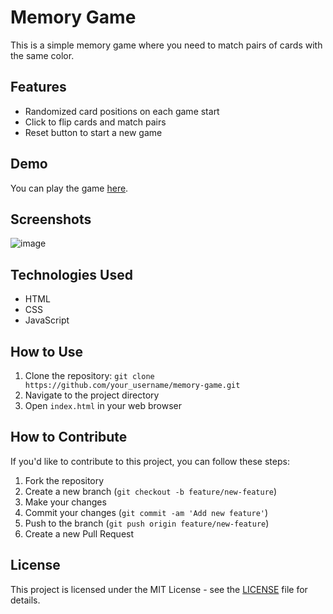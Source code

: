 # Memory Game

This is a simple memory game where you need to match pairs of cards with the same color.

## Features

- Randomized card positions on each game start
- Click to flip cards and match pairs
- Reset button to start a new game

## Demo

You can play the game [here](https://memory-game-omega-tawny.vercel.app/).


## Screenshots

![image](https://github.com/Pawan8433/Memory-Game/assets/106168429/b8a68c96-a81f-4f7f-9419-944255dcf59d)


## Technologies Used

- HTML
- CSS
- JavaScript

## How to Use

1. Clone the repository: `git clone https://github.com/your_username/memory-game.git`
2. Navigate to the project directory
3. Open `index.html` in your web browser

## How to Contribute

If you'd like to contribute to this project, you can follow these steps:

1. Fork the repository
2. Create a new branch (`git checkout -b feature/new-feature`)
3. Make your changes
4. Commit your changes (`git commit -am 'Add new feature'`)
5. Push to the branch (`git push origin feature/new-feature`)
6. Create a new Pull Request

## License

This project is licensed under the MIT License - see the [LICENSE](LICENSE) file for details.
